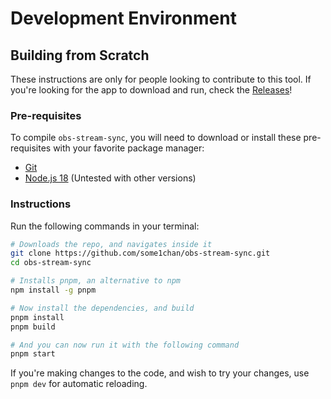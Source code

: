 # Development Environment

## Building from Scratch

These instructions are only for people looking to contribute to this tool. If you're looking for the app to download and run, check the [Releases](https://github.com/some1chan/obs-stream-sync/releases/)!

### Pre-requisites

To compile `obs-stream-sync`, you will need to download or install these pre-requisites with your favorite package manager:

-   [Git](https://git-scm.com/downloads)
-   [Node.js 18](https://nodejs.org/) (Untested with other versions)

### Instructions

Run the following commands in your terminal:

```bash
# Downloads the repo, and navigates inside it
git clone https://github.com/some1chan/obs-stream-sync.git
cd obs-stream-sync

# Installs pnpm, an alternative to npm
npm install -g pnpm

# Now install the dependencies, and build
pnpm install
pnpm build

# And you can now run it with the following command
pnpm start
```

If you're making changes to the code, and wish to try your changes, use `pnpm dev` for automatic reloading.
